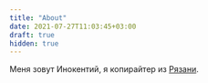 ```yaml
---
title: "About"
date: 2021-07-27T11:03:45+03:00
draft: true
hidden: true
---
```


Меня зовут Инокентий, я копирайтер из [Рязани](https://ru.wikipedia.org/wiki/Рязань).
